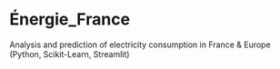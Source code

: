 # Énergie_France
Analysis and prediction of electricity consumption in France & Europe (Python, Scikit-Learn, Streamlit)
